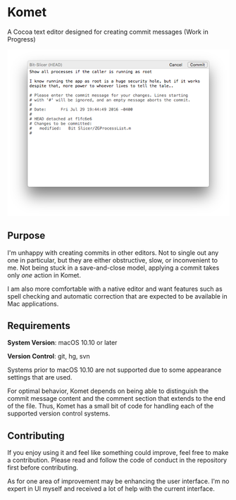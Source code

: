 # Komet

A Cocoa text editor designed for creating commit messages (Work in Progress)

![Image of Komet](Screenshot.png)

## Purpose

I'm unhappy with creating commits in other editors. Not to single out any one in particular, but they are either obstructive, slow, or inconvenient to me. Not being stuck in a save-and-close model, applying a commit takes only *one* action in Komet.

I am also more comfortable with a native editor and want features such as spell checking and automatic correction that are expected to be available in Mac applications.

## Requirements

**System Version**: macOS 10.10 or later

**Version Control**: git, hg, svn

Systems prior to macOS 10.10 are not supported due to some appearance settings that are used.

For optimal behavior, Komet depends on being able to distinguish the commit message content and the comment section that extends to the end of the file. Thus, Komet has a small bit of code for handling each of the supported version control systems.

## Contributing

If you enjoy using it and feel like something could improve, feel free to make a contribution. Please read and follow the code of conduct in the repository first before contributing.

As for one area of improvement may be enhancing the user interface. I'm no expert in UI myself and received a lot of help with the current interface.
